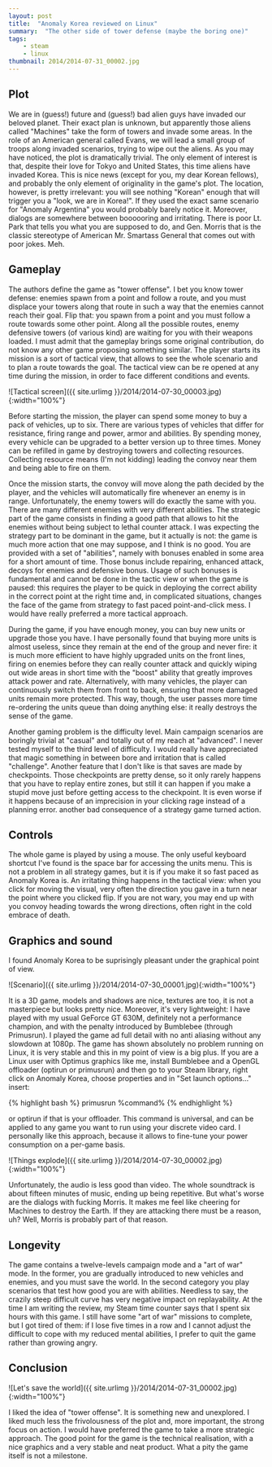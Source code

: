 ```yaml
---
layout: post
title:  "Anomaly Korea reviewed on Linux"
summary:  "The other side of tower defense (maybe the boring one)"
tags:
    - steam
    - linux
thumbnail: 2014/2014-07-31_00002.jpg
---
```


## Plot

We are in (guess!) future and (guess!) bad alien guys have invaded our beloved planet. Their exact plan is unknown, but apparently those aliens called "Machines" take the form of towers and invade some areas. In the role of an American general called Evans, we will lead a small group of troops along invaded scenarios, trying to wipe out the aliens. As you may have noticed, the plot is dramatically trivial. The only element of interest is that, despite their love for Tokyo and United States, this time aliens have invaded Korea. This is nice news (except for you, my dear Korean fellows), and probably the only element of originality in the game's plot. The location, however, is pretty irrelevant: you will see nothing "Korean" enough that will trigger you a "look, we are in Korea!". If they used the exact same scenario for "Anomaly Argentina" you would probably barely notice it. Moreover, dialogs are somewhere between boooooring and irritating. There is poor Lt. Park that tells you what you are supposed to do, and Gen. Morris that is the classic stereotype of American Mr. Smartass General that comes out with poor jokes. Meh.

## Gameplay

The authors define the game as "tower offense". I bet you know tower defense: enemies spawn from a point and follow a route, and you must displace your towers along that route in such a way that the enemies cannot reach their goal. Flip that: you spawn from a point and you must follow a route towards some other point. Along all the possible routes, enemy defensive towers (of various kind) are waiting for you with their weapons loaded. I must admit that the gameplay brings some original contribution, do not know any other game proposing something similar. The player starts its mission is a sort of tactical view, that allows to see the whole scenario and to plan a route towards the goal. The tactical view can be re opened at any time during the mission, in order to face different conditions and events.

![Tactical screen]({{ site.urlimg }}/2014/2014-07-30_00003.jpg){:width="100%"}

Before starting the mission, the player can spend some money to buy a pack of vehicles, up to six. There are various types of vehicles that differ for resistance, firing range and power, armor and abilities. By spending money, every vehicle can be upgraded to a better version up to three times. Money can be refilled in game by destroying towers and collecting resources. Collecting resource means (I'm not kidding) leading the convoy near them and being able to fire on them.

Once the mission starts, the convoy will move along the path decided by the player, and the vehicles will automatically fire whenever an enemy is in range. Unfortunately, the enemy towers will do exactly the same with you. There are many different enemies with very different abilities. The strategic part of the game consists in finding a good path that allows to hit the enemies without being subject to lethal counter attack. I was expecting the strategy part to be dominant in the game, but it actually is not: the game is much more action that one may suppose, and I think is no good. You are provided with a set of "abilities", namely with bonuses enabled in some area for a short amount of time. Those bonus include repairing, enhanced attack, decoys for enemies and defensive bonus. Usage of such bonuses is fundamental and cannot be done in the tactic view or when the game is paused: this requires the player to be quick in deploying the correct ability in the correct point at the right time and, in complicated situations, changes the face of the game from strategy to fast paced point-and-click mess. I would have really preferred a more tactical approach.

During the game, if you have enough money, you can buy new units or upgrade those you have. I have personally found that buying more units is almost useless, since they remain at the end of the group and never fire: it is much more efficient to have highly upgraded units on the front lines, firing on enemies before they can really counter attack and quickly wiping out wide areas in short time with the "boost" ability that greatly improves attack power and rate. Alternatively, with many vehicles, the player can continuously switch them from front to back, ensuring that more damaged units remain more protected. This way, though, the user passes more time re-ordering the units queue than doing anything else: it really destroys the sense of the game.

Another gaming problem is the difficulty level. Main campaign scenarios are boringly trivial at "casual" and totally out of my reach at "advanced". I never tested myself to the third level of difficulty. I would really have appreciated that magic something in between bore and irritation that is called "challenge". Another feature that I don't like is that saves are made by checkpoints. Those checkpoints are pretty dense, so it only rarely happens that you have to replay entire zones, but still it can happen if you make a stupid move just before getting access to the checkpoint. It is even worse if it happens because of an imprecision in your clicking rage instead of a planning error. another bad consequence of a strategy game turned action.

## Controls
The whole game is played by using a mouse. The only useful keyboard shortcut I've found is the space bar for accessing the units menu. This is not a problem in all strategy games, but it is if you make it so fast paced as Anomaly Korea is. An irritating thing happens in the tactical view: when you click for moving the visual, very often the direction you gave in a turn near the point where you clicked flip. If you are not wary, you may end up with you convoy heading towards the wrong directions, often right in the cold embrace of death.

## Graphics and sound
I found Anomaly Korea to be suprisingly pleasant under the graphical point of view.

![Scenario]({{ site.urlimg }}/2014/2014-07-30_00001.jpg){:width="100%"}

It is a 3D game, models and shadows are nice, textures are too, it is not a masterpiece but looks pretty nice. Moreover, it's very lightweight: I have played with my usual GeForce GT 630M, definitely not a performance champion, and with the penalty introduced by Bumblebee (through Primusrun). I played the game ad full detail with no anti aliasing without any slowdown at 1080p. The game has shown absolutely no problem running on Linux, it is very stable and this in my point of view is a big plus. If you are a Linux user with Optimus graphics like me, install Bumblebee and a OpenGL offloader (optirun or primusrun) and then go to your Steam library, right click on Anomaly Korea, choose properties and in "Set launch options..." insert:

{% highlight bash %}
primusrun %command%
{% endhighlight %}

or optirun if that is your offloader. This command is universal, and can be applied to any game you want to run using your discrete video card. I personally like this approach, because it allows to fine-tune your power consumption on a per-game basis.

![Things explode]({{ site.urlimg }}/2014/2014-07-30_00002.jpg){:width="100%"}

Unfortunately, the audio is less good than video. The whole soundtrack is about fifteen minutes of music, ending up being repetitive. But what's worse are the dialogs with fucking Morris. It makes me feel like cheering for Machines to destroy the Earth. If they are attacking there must be a reason, uh? Well, Morris is probably part of that reason.

## Longevity
The game contains a twelve-levels campaign mode and a "art of war" mode. In the former, you are gradually introduced to new vehicles and enemies, and you must save the world. In the second category you play scenarios that test how good you are with abilities. Needless to say, the crazily steep difficult curve has very negative impact on replayability. At the time I am writing the review, my Steam time counter says that I spent six hours with this game. I still have some "art of war" missions to complete, but I got tired of them: if I lose five times in a row and I cannot adjust the difficult to cope with my reduced mental abilities, I prefer to quit the game rather than growing angry.

## Conclusion

![Let's save the world]({{ site.urlimg }}/2014/2014-07-31_00002.jpg){:width="100%"}

I liked the idea of "tower offense". It is something new and unexplored. I liked much less the frivolousness of the plot and, more important, the strong focus on action. I would have preferred the game to take a more strategic approach. The good point for the game is the technical realisation, with a nice graphics and a very stable and neat product. What a pity the game itself is not a milestone.
